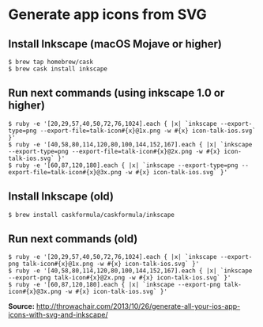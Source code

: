 # Generate app icons from SVG

## Install Inkscape (macOS Mojave or higher)

```
$ brew tap homebrew/cask
$ brew cask install inkscape
```

## Run next commands (using inkscape 1.0 or higher)

```
$ ruby -e '[20,29,57,40,50,72,76,1024].each { |x| `inkscape --export-type=png --export-file=talk-icon#{x}@1x.png -w #{x} icon-talk-ios.svg` }'
$ ruby -e '[40,58,80,114,120,80,100,144,152,167].each { |x| `inkscape --export-type=png --export-file=talk-icon#{x}@2x.png -w #{x} icon-talk-ios.svg` }'
$ ruby -e '[60,87,120,180].each { |x| `inkscape --export-type=png --export-file=talk-icon#{x}@3x.png -w #{x} icon-talk-ios.svg` }'
```

## Install Inkscape (old)

```
$ brew install caskformula/caskformula/inkscape
```

## Run next commands (old)

```
$ ruby -e '[20,29,57,40,50,72,76,1024].each { |x| `inkscape --export-png talk-icon#{x}@1x.png -w #{x} icon-talk-ios.svg` }'
$ ruby -e '[40,58,80,114,120,80,100,144,152,167].each { |x| `inkscape --export-png talk-icon#{x}@2x.png -w #{x} icon-talk-ios.svg` }'
$ ruby -e '[60,87,120,180].each { |x| `inkscape --export-png talk-icon#{x}@3x.png -w #{x} icon-talk-ios.svg` }'
```

**Source:** http://throwachair.com/2013/10/26/generate-all-your-ios-app-icons-with-svg-and-inkscape/

